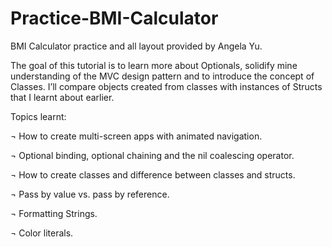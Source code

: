 # Practice-BMI-Calculator
BMI Calculator practice and all layout provided by Angela Yu.

The goal of this tutorial is to learn more about Optionals, solidify mine understanding of the MVC design pattern and to introduce the concept of Classes.
I’ll compare objects created from classes with instances of Structs that I learnt about earlier.

Topics learnt:

¬ How to create multi-screen apps with animated navigation.

¬ Optional binding, optional chaining and the nil coalescing operator.

¬ How to create classes and difference between classes and structs.

¬ Pass by value vs. pass by reference.

¬ Formatting Strings.

¬ Color literals.

